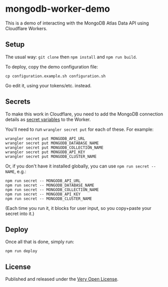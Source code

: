# mongodb-worker-demo

This is a demo of interacting with the MongoDB Atlas Data API using Cloudflare Workers.

## Setup

The usual way: `git clone` then `npm install` and `npm run build`.

To deploy, copy the demo configuration file:

```shell
cp configuration.example.sh configuration.sh
```

Go edit it, using your tokens/etc. instead.

## Secrets

To make this work in Cloudflare, you need to add the MongoDB connection details as [secret variables](https://developers.cloudflare.com/workers/platform/environment-variables) to the Worker.

You'll need to run `wrangler secret put` for each of these. For example:

```shell
wrangler secret put MONGODB_API_URL
wrangler secret put MONGODB_DATABASE_NAME
wrangler secret put MONGODB_COLLECTION_NAME
wrangler secret put MONGODB_API_KEY
wrangler secret put MONGODB_CLUSTER_NAME
```

Or, if you don't have it installed globally, you can use `npm run secret -- NAME`, e.g.:

```shell
npm run secret -- MONGODB_API_URL
npm run secret -- MONGODB_DATABASE_NAME
npm run secret -- MONGODB_COLLECTION_NAME
npm run secret -- MONGODB_API_KEY
npm run secret -- MONGODB_CLUSTER_NAME
```

(Each time you run it, it blocks for user input, so you copy+paste your secret into it.)

## Deploy

Once all that is done, simply run:

```shell
npm run deploy
```

## License

Published and released under the [Very Open License](http://veryopenlicense.com).
